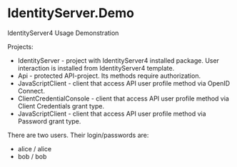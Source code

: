# IdentityServer.Demo
IdentityServer4 Usage Demonstration

Projects:
- IdentityServer - project with IdentityServer4 installed package. User interaction is installed from IdentityServer4 template.
- Api - protected API-project. Its methods require authorization.
- JavaScriptClient - client that access API user profile method via OpenID Connect.
- ClientCredentialConsole - client that access API user profile method via Client Credentials grant type.
- JavaScriptClient - client that access API user profile method via Password grant type.

There are two users. Their login/passwords are:
- alice / alice
- bob / bob
